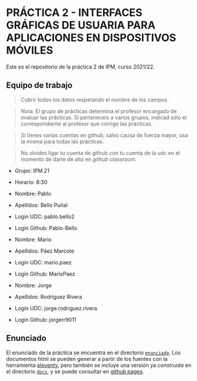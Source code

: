 # PRÁCTICA 2 - INTERFACES GRÁFICAS DE USUARIA PARA APLICACIONES EN DISPOSITIVOS MÓVILES

Este es el repositorio de la práctica 2 de IPM, curso 2021/22.


## Equipo de trabajo

  > Cubrir todos los datos respetando el nombre de los campos.

  > Nota: El grupo de prácticas determina el profesor encargado de
  > evaluar las prácticas. Si perteneceis a varios grupos, indicad
  > sólo el correspondiente al profesor que corrige las prácticas.
  
  > Si tienes varias cuentas en github, salvo causa de fuerza mayor,
  > usa la misma para todas las prácticas.
  
  > No olvides ligar tu cuenta de github con tu cuenta de la udc en el
  > momento de darte de alta en _github classroom_.
  
  
  * Grupo: IPM.21
  * Horario: 8:30
  
  * Nombre: Pablo 
  * Apellidos: Bello Puñal
  * Login UDC: pablo.bello2
  * Login Github: Pablo-Bello
  
  * Nombre: Mario
  * Apellidos: Páez Marcote
  * Login UDC: mario.paez
  * Login Github: MarioPaez

  * Nombre: Jorge
  * Apellidos: Rodríguez Rivera
  * Login UDC: jorge.rodriguez.rivera
  * Login Github: jorgerr9011

## Enunciado

El enunciado de la práctica se encuentra en el directorio
[`enunciado`](enunciado/). Los documentos html se pueden generar a
partir de los fuentes con la herramienta
[eleventy](https://www.11ty.dev/), pero también se incluye una versión
ya _construida_ en el directorio [`docs`](docs/index.html), y se puede consultar
en [github pages](https://ipm-fic.github.io/assignment-2021122-02/).
